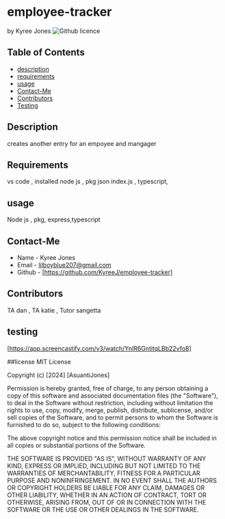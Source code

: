 # employee-tracker

  by Kyree Jones
  ![Github licence](https://choosealicense.com/licenses/mit/#)
  ## Table of Contents 
  * [ description](#description)
  * [requirements](#requirments)
  * [usage](#usage)
  * [Contact-Me](#Contact-Me)
  * [Contributors](#Contributors)
  * [Testing](#testing)
  ## Description
  creates another entry for an empoyee and mangager 
  ## Requirements
  vs code , installed node js , pkg json  index.js , typescript,
  ## usage
  Node js , pkg, express,typescript
  ## Contact-Me
  * Name - Kyree Jones
  * Email - lilboyblue207@gmail.com
  * Github - [https://github.com/KyreeJ/employee-tracker]
  ## Contributors
  TA dan , TA katie , Tutor sangetta 
  
  ## testing
[https://app.screencastify.com/v3/watch/YnlR6GntitqLBb22vfo8]




  
  ##license
  MIT License

Copyright (c) [2024] [AsuantiJones]

Permission is hereby granted, free of charge, to any person obtaining a copy
of this software and associated documentation files (the "Software"), to deal
in the Software without restriction, including without limitation the rights
to use, copy, modify, merge, publish, distribute, sublicense, and/or sell
copies of the Software, and to permit persons to whom the Software is
furnished to do so, subject to the following conditions:

The above copyright notice and this permission notice shall be included in all
copies or substantial portions of the Software.

THE SOFTWARE IS PROVIDED "AS IS", WITHOUT WARRANTY OF ANY KIND, EXPRESS OR
IMPLIED, INCLUDING BUT NOT LIMITED TO THE WARRANTIES OF MERCHANTABILITY,
FITNESS FOR A PARTICULAR PURPOSE AND NONINFRINGEMENT. IN NO EVENT SHALL THE
AUTHORS OR COPYRIGHT HOLDERS BE LIABLE FOR ANY CLAIM, DAMAGES OR OTHER
LIABILITY, WHETHER IN AN ACTION OF CONTRACT, TORT OR OTHERWISE, ARISING FROM,
OUT OF OR IN CONNECTION WITH THE SOFTWARE OR THE USE OR OTHER DEALINGS IN THE
SOFTWARE.



